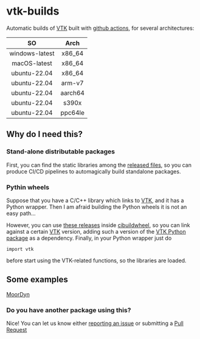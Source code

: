# vtk-builds

Automatic builds of [VTK](https://vtk.org) built with
[github actions](https://github.com/features/actions), for several
architectures:

|        SO        |   Arch    |
| :--------------: | :-------: |
|  windows-latest  |  x86_64   |
|  macOS-latest    |  x86_64   |
|  ubuntu-22.04    |  x86_64   |
|  ubuntu-22.04    |  arm-v7   |
|  ubuntu-22.04    |  aarch64  |
|  ubuntu-22.04    |  s390x    |
|  ubuntu-22.04    |  ppc64le  |

## Why do I need this?

### Stand-alone distributable packages

First, you can find the static libraries among the
[released files](https://github.com/sanguinariojoe/vtk-builds/releases), so
you can produce CI/CD pipelines to automagically build standalone packages.

### Pythin wheels

Suppose that you have a C/C++ library which links to [VTK](https://vtk.org),
and it has a Python wrapper. Then I am afraid building the Python wheels it is
not an easy path...

However, you can use
[these releases](https://github.com/sanguinariojoe/vtk-builds/releases) inside
[cibuildwheel](https://cibuildwheel.readthedocs.io/en/stable/), so you can
link against a certain [VTK](https://vtk.org) version, adding such a version
of the [VTK Python package](https://pypi.org/project/vtk/#history) as a
dependency.
Finally, in your Python wrapper just do

```
import vtk
```

before start using the VTK-related functions, so the libraries are loaded.

## Some examples

[MoorDyn](https://github.com/sanguinariojoe/MoorDyn/blob/v2/.github/workflows/build-test.yml)

### Do you have another package using this?

Nice! You can let us know either
[reporting an issue](https://github.com/sanguinariojoe/vtk-builds/issues) or
submitting a [Pull Request](https://github.com/sanguinariojoe/vtk-builds/pulls)
